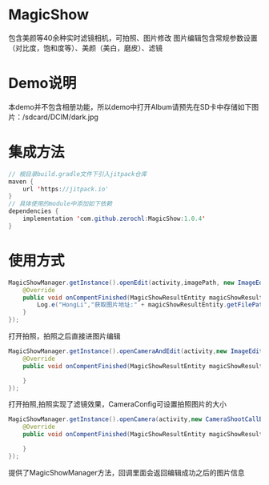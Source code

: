 # MagicShow
包含美颜等40余种实时滤镜相机，可拍照、图片修改 
图片编辑包含常规参数设置（对比度，饱和度等）、美颜（美白，磨皮）、滤镜
# Demo说明
本demo并不包含相册功能，所以demo中打开Album请预先在SD卡中存储如下图片：/sdcard/DCIM/dark.jpg
# 集成方法
```java
// 根目录build.gradle文件下引入jitpack仓库
maven {
    url 'https://jitpack.io'
}
// 具体使用的module中添加如下依赖
dependencies {
    implementation 'com.github.zerochl:MagicShow:1.0.4'
}
```
# 使用方式
```java
MagicShowManager.getInstance().openEdit(activity,imagePath, new ImageEditCallBack() {
    @Override
    public void onCompentFinished(MagicShowResultEntity magicShowResultEntity) {
        Log.e("HongLi","获取图片地址:" + magicShowResultEntity.getFilePath());
    }
});
```
    
打开拍照，拍照之后直接进图片编辑
```java
MagicShowManager.getInstance().openCameraAndEdit(activity,new ImageEditCallBack(){
    @Override
    public void onCompentFinished(MagicShowResultEntity magicShowResultEntity) {

    }
});
```
    
打开拍照,拍照实现了滤镜效果，CameraConfig可设置拍照图片的大小
```java
MagicShowManager.getInstance().openCamera(activity,new CameraShootCallBack(){
    @Override
    public void onCompentFinished(MagicShowResultEntity magicShowResultEntity) {

    }
});
```
    
提供了MagicShowManager方法，回调里面会返回编辑成功之后的图片信息

